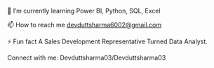🌱 I’m currently learning Power BI, Python, SQL, Excel

📫 How to reach me devduttsharma6002@gmail.com

⚡ Fun fact A Sales Development Representative Turned Data Analyst.

Connect with me:
Devduttsharma03/Devduttsharma03
<!---
Devduttsharma03/Devduttsharma03 is a ✨ special ✨ repository because its `README.md` (this file) appears on your GitHub profile.
You can click the Preview link to take a look at your changes.
--->
